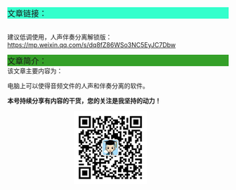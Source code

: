 <div style="background-color:#33ffcc;font-size:18px">文章链接：</div>

<br/>建议低调使用，人声伴奏分离解锁版：<a href="https://mp.weixin.qq.com/s/dq8fZ86WSo3NC5EyJC7Dbw" target="_blank" >https://mp.weixin.qq.com/s/dq8fZ86WSo3NC5EyJC7Dbw</a>



<div style="background-color:RGB(52,160,40);font-size:18px">文章简介：</div>
该文章主要内容为：

电脑上可以使得音频文件的人声和伴奏分离的软件。

**本号持续分享有内容的干货，您的关注是我坚持的动力！**

<img src="./_assets/clip_image002.jpg" style="width:33%;margin-left:30%" />
